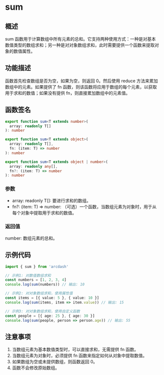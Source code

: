 # sum

## 概述
sum 函数用于计算数组中所有元素的总和。它支持两种使用方式：一种是对基本数值类型的数组求和；另一种是对对象数组求和，此时需要提供一个函数来提取对象的数值属性。

## 功能描述
函数首先检查数组是否为空，如果为空，则返回 0。然后使用 reduce 方法来累加数组中的元素。如果提供了 fn 函数，则该函数将应用于数组的每个元素，以获取用于求和的数值；如果没有提供 fn，则直接累加数组中的元素值。

## 函数签名
``` typescript
export function sum<T extends number>(
  array: readonly T[]
): number

export function sum<T extends object>(
  array: readonly T[],
  fn: (item: T) => number
): number

export function sum<T extends object | number>(
  array: readonly any[],
  fn?: (item: T) => number
): number
```

### 参数
- array: readonly T[]: 要进行求和的数组。
- fn?: (item: T) => number: （可选）一个函数，当数组元素为对象时，用于从每个对象中提取用于求和的数值。

### 返回值
number: 数组元素的总和。

## 示例代码
```typescript
import { sum } from 'arcdash'

// 示例1: 对数值数组求和
const numbers = [1, 2, 3, 4]
console.log(sum(numbers)) // 输出: 10

// 示例2: 对对象数组求和，使用属性值
const items = [{ value: 5 }, { value: 10 }]
console.log(sum(items, item => item.value)) // 输出: 15

// 示例3: 对对象数组求和，使用自定义函数
const people = [{ age: 25 }, { age: 30 }]
console.log(sum(people, person => person.age)) // 输出: 55
```

## 注意事项
1. 当数组元素为基本数值类型时，可以直接求和，无需提供 fn 函数。
2. 当数组元素为对象时，必须提供 fn 函数来指定如何从对象中提取数值。
3. 如果数组为空或未提供数组，则函数返回 0。
4. 函数不会修改原始数组。
